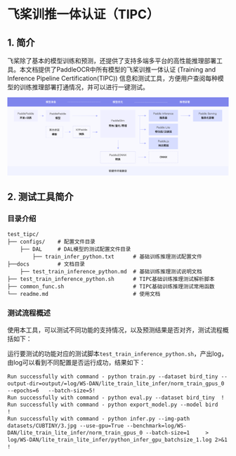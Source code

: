 
# 飞桨训推一体认证（TIPC）

## 1. 简介

飞桨除了基本的模型训练和预测，还提供了支持多端多平台的高性能推理部署工具。本文档提供了PaddleOCR中所有模型的飞桨训推一体认证 (Training and Inference Pipeline Certification(TIPC)) 信息和测试工具，方便用户查阅每种模型的训练推理部署打通情况，并可以进行一键测试。

<div align="center">
    <img src="docs/guide.png" width="1000">
</div>

## 2. 测试工具简介
### 目录介绍

```shell
test_tipc/
├── configs/    # 配置文件目录
    ├── DAL  	# DAL模型的测试配置文件目录 
        ├── train_infer_python.txt      # 基础训练推理测试配置文件
├──docs         # 文档目录
    ├── test_train_inference_python.md  # 基础训练推理测试说明文档
├── test_train_inference_python.sh      # TIPC基础训练推理测试解析脚本
├── common_func.sh                      # TIPC基础训练推理测试常用函数
└── readme.md                           # 使用文档
```

### 测试流程概述

使用本工具，可以测试不同功能的支持情况，以及预测结果是否对齐，测试流程概括如下：

运行要测试的功能对应的测试脚本`test_train_inference_python.sh`，产出log，由log可以看到不同配置是否运行成功，结果如下：

```shell
Run successfully with command - python train.py --dataset bird_tiny --output-dir=output/=log/WS-DAN/lite_train_lite_infer/norm_train_gpus_0 --epochs=6   --batch-size=5!
Run successfully with command - python eval.py --dataset bird_tiny  !
Run successfully with command - python export_model.py --model bird    ! 
Run successfully with command - python infer.py --img-path datasets/CUBTINY/3.jpg --use-gpu=True --benchmark=log/WS-DAN/lite_train_lite_infer/norm_train_gpus_0 --batch-size=1     > log/WS-DAN/lite_train_lite_infer/python_infer_gpu_batchsize_1.log 2>&1 !
```
